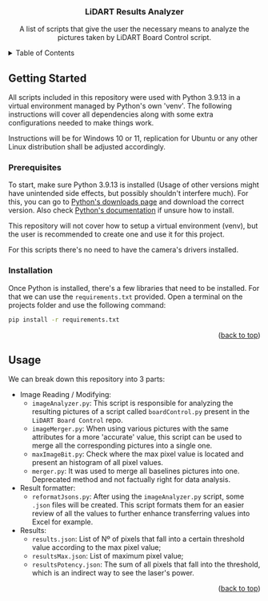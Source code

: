 
<br />

<h3 align="center">LiDART Results Analyzer</h3>

  <p align="center">
    A list of scripts that give the user the necessary means to analyze the pictures taken by LiDART Board Control script.
    
  </p>
</div>


<details>
  <summary>Table of Contents</summary>
  <ol>
    <li>
      <a href="#about-the-project">About The Project</a>
    </li>
    <li>
      <a href="#getting-started">Getting Started</a>
      <ul>
        <li><a href="#prerequisites">Prerequisites</a></li>
        <li><a href="#installation">Installation</a></li>
      </ul>
    </li>
    <li><a href="#usage">Usage</a></li>
  </ol>
</details>

## Getting Started

All scripts included in this repository were used with Python 3.9.13 in a virtual environment managed by Python's own 'venv'. The following instructions will cover all dependencies along with some extra configurations needed to make things work.

Instructions will be for Windows 10 or 11, replication for Ubuntu or any other Linux distribution shall be adjusted accordingly.

### Prerequisites

To start, make sure Python 3.9.13 is installed (Usage of other versions might have unintended side effects, but possibly shouldn't interfere much). For this, you can go to [Python's downloads page](https://www.python.org/downloads/) and download the correct version. Also check [Python's documentation](https://wiki.python.org/moin/BeginnersGuide/Download) if unsure how to install.

This repository will not cover how to setup a virtual environment (venv), but the user is recommended to create one and use it for this project.

For this scripts there's no need to have the camera's drivers installed.

### Installation

Once Python is installed, there's a few libraries that need to be installed. For that we can use the ``requirements.txt`` provided. 
Open a terminal on the projects folder and use the following command:

```bash
pip install -r requirements.txt
```
<p align="right">(<a href="#readme-top">back to top</a>)</p>

## Usage

We can break down this repository into 3 parts:

- Image Reading / Modifying:
	- ``imageAnalyzer.py``: This script is responsible for analyzing the resulting pictures of a script called ``boardControl.py`` present in the ``LiDART Board Control`` repo.
	- ``imageMerger.py``: When using various pictures with the same attributes for a more 'accurate' value, this script can be used to merge all the corresponding pictures into a single one.
	- ``maxImageBit.py``: Check where the max pixel value is located and present an histogram of all pixel values.
	- ``merger.py``: It was used to merge all baselines pictures into one. Deprecated method and not factually right for data analysis.
- Result formatter:
	- ``reformatJsons.py``: After using the ``imageAnalyzer.py`` script, some ``.json`` files will be created. This script formats them for an easier review of all the values to further enhance transferring values into Excel for example.
- Results:
	- ``results.json``: List of Nº of pixels that fall into a certain threshold value according to the max pixel value;
	- ``resultsMax.json``: List of maximum pixel value;
	- ``resultsPotency.json``: The sum of all pixels that fall into the threshold, which is an indirect way to see the laser's power.

<p align="right">(<a href="#readme-top">back to top</a>)</p>